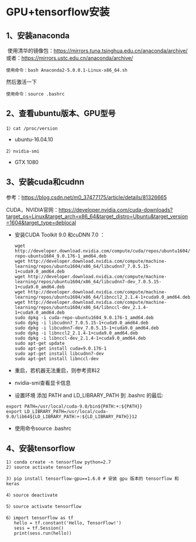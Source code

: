 # GPU+tensorflow安装

## 1、安装anaconda

​     使用清华的镜像包：https://mirrors.tuna.tsinghua.edu.cn/anaconda/archive/
或者：https://mirrors.ustc.edu.cn/anaconda/archive/
```
使用命令：bash Anaconda2-5.0.0.1-Linux-x86_64.sh
```
然后激活一下
```
使用命令：source .bashrc
```
## 2、查看ubuntu版本、GPU型号

```
1）cat /proc/version
```

- ubuntu-16.04.10

```
2）nvidia-smi
```

- GTX 1080

## 3、安装cuda和cudnn 

参考：https://blog.csdn.net/m0_37477175/article/details/81326665

CUDA，NVIDIA官网：https://developer.nvidia.com/cuda-downloads?target_os=Linux&target_arch=x86_64&target_distro=Ubuntu&target_version=1604&target_type=deblocal

- 安装CUDA Toolkit 9.0 和cuDNN 7.0 ：

  ```
  wget http://developer.download.nvidia.com/compute/cuda/repos/ubuntu1604/x86_64/cuda-repo-ubuntu1604_9.0.176-1_amd64.deb
  wget http://developer.download.nvidia.com/compute/machine-learning/repos/ubuntu1604/x86_64/libcudnn7_7.0.5.15-1+cuda9.0_amd64.deb
  wget http://developer.download.nvidia.com/compute/machine-learning/repos/ubuntu1604/x86_64/libcudnn7-dev_7.0.5.15-1+cuda9.0_amd64.deb
  wget http://developer.download.nvidia.com/compute/machine-learning/repos/ubuntu1604/x86_64/libnccl2_2.1.4-1+cuda9.0_amd64.deb
  wget http://developer.download.nvidia.com/compute/machine-learning/repos/ubuntu1604/x86_64/libnccl-dev_2.1.4-1+cuda9.0_amd64.deb
  sudo dpkg -i cuda-repo-ubuntu1604_9.0.176-1_amd64.deb
  sudo dpkg -i libcudnn7_7.0.5.15-1+cuda9.0_amd64.deb
  sudo dpkg -i libcudnn7-dev_7.0.5.15-1+cuda9.0_amd64.deb
  sudo dpkg -i libnccl2_2.1.4-1+cuda9.0_amd64.deb
  sudo dpkg -i libnccl-dev_2.1.4-1+cuda9.0_amd64.deb
  sudo apt-get update
  sudo apt-get install cuda=9.0.176-1
  sudo apt-get install libcudnn7-dev
  sudo apt-get install libnccl-dev
  ```

- 重启，若机器无法重启，则参考资料2

- nvidia-smi查看显卡信息

- 设置环境 添加 PATH and LD_LIBRARY_PATH 到 .bashrc 的最后:

```
export PATH=/usr/local/cuda-9.0/bin${PATH:+:${PATH}}
export LD_LIBRARY_PATH=/usr/local/cuda-9.0/lib64${LD_LIBRARY_PATH:+:${LD_LIBRARY_PATH}}12
```

- 使用命令source .bashrc

## 4、安装tensorflow

```
1) conda create -n tensorflow python=2.7
2) source activate tensorflow

3) pip install tensorflow-gpu==1.6.0 # 安装 gpu 版本的 tensorflow 和 keras

4）source deactivate

5）source activate tensorflow 

6）import tensorflow as tf
   hello = tf.constant('Hello, TensorFlow!')
   sess = tf.Session()
   print(sess.run(hello))
```



